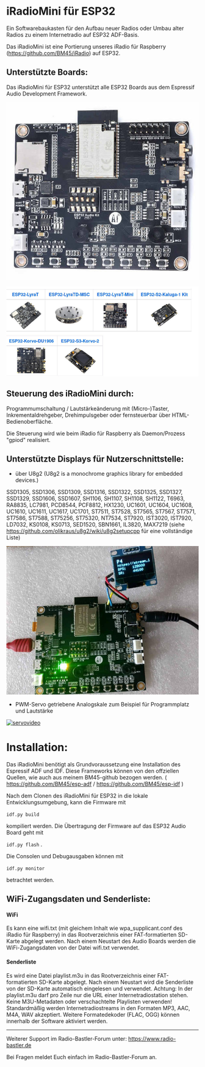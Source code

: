 # iRadioMini für ESP32
Ein Softwarebaukasten für den Aufbau neuer Radios oder Umbau alter Radios zu einem Internetradio auf ESP32 ADF-Basis.

Das iRadioMini ist eine Portierung unseres iRadio für Raspberry (https://github.com/BM45/iRadio) auf ESP32. 

## Unterstützte Boards:

Das iRadioMini für ESP32 unterstützt alle ESP32 Boards aus dem Espressif Audio Development Framework. 

![adfboard1](https://github.com/BM45/iRadioMini/blob/master/pics4www/esp32-audiokit.jpg)

![adfboard2](https://github.com/BM45/iRadioMini/blob/master/pics4www/boards.jpg)
## Steuerung des iRadioMini durch:

Programmumschaltung / Lautstärkeänderung mit (Micro-)Taster, Inkrementaldrehgeber, Drehimpulsgeber oder fernsteuerbar über HTML-Bedienoberfläche. 

Die Steuerung wird wie beim iRadio für Raspberry als Daemon/Prozess "gpiod" realisiert.

## Unterstützte Displays für Nutzerschnittstelle:

- über U8g2 (U8g2 is a monochrome graphics library for embedded devices.)

 SSD1305, SSD1306, SSD1309, SSD1316, SSD1322, SSD1325, SSD1327, SSD1329, SSD1606, SSD1607, SH1106, SH1107, SH1108, SH1122, T6963, RA8835, LC7981, PCD8544, PCF8812, HX1230, UC1601, UC1604, UC1608, UC1610, UC1611, UC1617, UC1701, ST7511, ST7528, ST7565, ST7567, ST7571, ST7586, ST7588, ST75256, ST75320, NT7534, ST7920, IST3020, IST7920, LD7032, KS0108, KS0713, SED1520, SBN1661, IL3820, MAX7219 (siehe https://github.com/olikraus/u8g2/wiki/u8g2setupcpp für eine vollständige Liste)
 

![adisplay1](https://github.com/BM45/iRadioMini/blob/master/pics4www/display1.jpg)

- PWM-Servo getriebene Analogskale zum Beispiel für Programmplatz und Lautstärke

[![servovideo](http://img.youtube.com/vi/fL3GbyHzpOE/0.jpg)](http://www.youtube.com/watch?v=fL3GbyHzpOE "")

# Installation:

Das iRadioMini benötigt als Grundvoraussetzung eine Installation des Espressif ADF und IDF. Diese Frameworks können von den offziellen Quellen, wie auch aus meinem BM45-github bezogen werden. ( https://github.com/BM45/esp-adf / https://github.com/BM45/esp-idf )

Nach dem Clonen des iRadioMini für ESP32 in die lokale Entwicklungsumgebung, kann die Firmware mit 

`idf.py build` 

kompiliert werden. Die Übertragung der Firmware auf das ESP32 Audio Board geht mit


`idf.py flash` .

Die Consolen und Debugausgaben können mit 

`idf.py monitor` 

betrachtet werden.

## WiFi-Zugangsdaten und Senderliste:

#### WiFi 
Es kann eine wifi.txt (mit gleichem Inhalt wie wpa_supplicant.conf des iRadio für Raspberry)
in das Rootverzeichnis einer FAT-formatierten SD-Karte abgelegt werden. Nach einem Neustart des Audio Boards werden die WiFi-Zugangsdaten von der Datei wifi.txt verwendet.

#### Senderliste

Es wird eine Datei playlist.m3u in das Rootverzeichnis einer FAT-formatierten SD-Karte abgelegt. 
Nach einem Neustart wird die Senderliste von der SD-Karte automatisch eingelesen und verwendet.
Achtung: In der playlist.m3u darf pro Zeile nur die URL einer Internetradiostation stehen. Keine M3U-Metadaten oder verschachtelte Playlisten verwenden!
Standardmäßig werden Internetradiostreams in den Formaten MP3, AAC, M4A, WAV akzeptiert. 
Weitere Formatedekoder (FLAC, OGG) können innerhalb der Software aktiviert werden.

_____________________________________________________________________________________
Weiterer Support im Radio-Bastler-Forum unter: https://www.radio-bastler.de 

Bei Fragen meldet Euch einfach im Radio-Bastler-Forum an.
